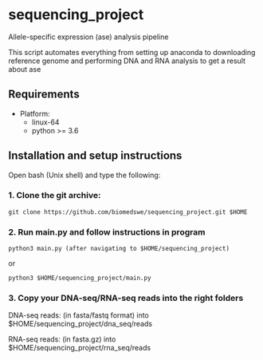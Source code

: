 # sequencing_project
Allele-specific expression (ase) analysis pipeline

This script automates everything from setting up anaconda to downloading reference genome and performing DNA and RNA analysis to get a result about ase

## Requirements
- Platform: 
    - linux-64
    - python >= 3.6
    
    
## Installation and setup instructions
Open bash (Unix shell) and type the following:

### 1. Clone the git archive:


```
git clone https://github.com/biomedswe/sequencing_project.git $HOME
```

### 2. Run main.py and follow instructions in program

```
python3 main.py (after navigating to $HOME/sequencing_project)
```
or
```
python3 $HOME/sequencing_project/main.py
```

### 3. Copy your DNA-seq/RNA-seq reads into the right folders

DNA-seq reads: (in fasta/fastq format) into $HOME/sequencing_project/dna_seq/reads 

RNA-seq reads: (in fasta.gz) into $HOME/sequencing_project/rna_seq/reads
    
 
